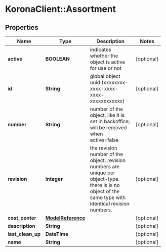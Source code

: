 # KoronaClient::Assortment

## Properties
Name | Type | Description | Notes
------------ | ------------- | ------------- | -------------
**active** | **BOOLEAN** | indicates whether the object is active for use or not | [optional] 
**id** | **String** | global object uuid (xxxxxxxx-xxxx-xxxx-xxxx-xxxxxxxxxxxx) | [optional] 
**number** | **String** | number of the object, like it is set in backoffice; will be removed when active&#x3D;false | [optional] 
**revision** | **Integer** | the revision number of the object. revision numbers are unique per object-type. there is is no object of the same type with identical revision numbers. | [optional] 
**cost_center** | [**ModelReference**](ModelReference.md) |  | [optional] 
**description** | **String** |  | [optional] 
**last_clean_up** | **DateTime** |  | [optional] 
**name** | **String** |  | [optional] 


